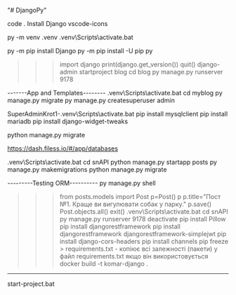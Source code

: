 "# DjangoPy"

code .
Install 
Django
vscode-icons  

py -m venv .venv
.venv\Scripts\activate.bat

py -m pip install Django
py -m pip install -U pip
py
>>>import django
>>>print(django.get_version())
>>>quit()
django-admin startproject blog
cd blog
py manage.py runserver 9178

-------App and Templates--------
.venv\Scripts\activate.bat
cd myblog
py manage.py migrate
py manage.py createsuperuser admin

SuperAdminKrot1-.venv\Scripts\activate.bat
pip install mysqlclient
pip install mariadb
pip install django-widget-tweaks

python manage.py migrate

https://dash.filess.io/#/app/databases

.venv\Scripts\activate.bat
cd snAPI
python manage.py startapp posts
py manage.py makemigrations
python manage.py migrate

---------Testing ORM----------
py manage.py shell
>>>from posts.models import Post
>>>p=Post()
>>>p
>>>p.title="Пост №1. Краще ви вигулювати собак у парку."
>>>p.save()
>>>Post.objects.all()
>>>exit()
.venv\Scripts\activate.bat
cd snAPI
py manage.py runserver 9178
deactivate
pip install Pillow
pip install djangorestframework
pip install djangorestframework djangorestframework-simplejwt
pip install django-cors-headers
pip install channels
pip freeze > requirements.txt         - копіює всі залежності (пакети) у файл requirements.txt якщо він використовується
docker build -t komar-django .
--------------------------
start-project.bat
